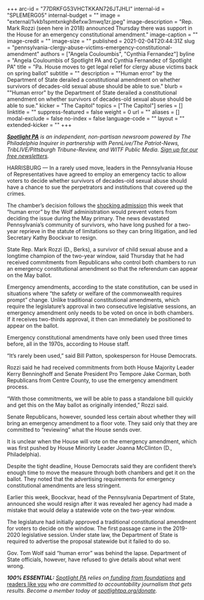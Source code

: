 +++
arc-id = "77DRKFG53VHCTKKAN726JTJHLI"
internal-id = "SPLEMERG05"
internal-budget = ""
image = "external/1vkb1spmtxnkgh8efxw3mwq1zr.jpeg"
image-description = "Rep. Mark Rozzi (seen here in 2018) announced Thursday there was support in the House for an emergency constitutional amendment."
image-caption = ""
image-credit = ""
image-size = ""
published = 2021-02-04T20:44:31Z
slug = "pennsylvania-clergy-abuse-victims-emergency-constitutional-amendment"
authors = ["Angela Couloumbis", "Cynthia Fernandez"]
byline = "Angela Couloumbis of Spotlight PA and Cynthia Fernandez of Spotlight PA"
title = "Pa. House moves to get legal relief for clergy abuse victims back on spring ballot"
subtitle = ""
description = "\"Human error\" by the Department of State derailed a constitutional amendment on whether survivors of decades-old sexual abuse should be able to sue."
blurb = "\"Human error\" by the Department of State derailed a constitutional amendment on whether survivors of decades-old sexual abuse should be able to sue."
kicker = "The Capitol"
topics = ["The Capitol"]
series = []
linktitle = ""
suppress-featured = false
weight = 0
url = ""
aliases = []
modal-exclude = false
no-index = false
language-code = ""
layout = ""
extended-kicker = ""
+++

<a href="https://www.spotlightpa.org/"><i><b>Spotlight PA</b></i></a><i> is an independent, non-partisan newsroom powered by The Philadelphia Inquirer in partnership with PennLive/The Patriot-News, TribLIVE/Pittsburgh Tribune-Review, and WITF Public Media. </i><a href="https://www.spotlightpa.org/newsletters"><i>Sign up for our free newsletters</i></a><i>.</i>

HARRISBURG — In a rarely used move, leaders in the Pennsylvania House of Representatives have agreed to employ an emergency tactic to allow voters to decide whether survivors of decades-old sexual abuse should have a chance to sue the perpetrators and institutions that covered up the crimes.

The chamber’s decision follows the <a href="https://www.spotlightpa.org/news/2021/02/kathy-boockvar-resigns-pennsylvania-election-official-constitutional-amendment/">shocking admission</a> this week that “human error” by the Wolf administration would prevent voters from deciding the issue during the May primary. The news devastated Pennsylvania’s community of survivors, who have long pushed for a two-year reprieve in the statute of limitations so they can bring litigation, and led Secretary Kathy Boockvar to resign.

State Rep. Mark Rozzi (D., Berks), a survivor of child sexual abuse and a longtime champion of the two-year window, said Thursday that he had received commitments from Republicans who control both chambers to run an emergency constitutional amendment so that the referendum can appear on the May ballot.

<script src="https://www.spotlightpa.org/embed.js" async></script><div data-spl-embed-version="1" data-spl-src="https://www.spotlightpa.org/embeds/newsletter/"></div>

Emergency amendments, according to the state constitution, can be used in situations where “the safety or welfare of the commonwealth requires prompt” change. Unlike traditional constitutional amendments, which require the legislature’s approval in two consecutive legislative sessions, an emergency amendment only needs to be voted on once in both chambers. If it receives two-thirds approval, it then can immediately be positioned to appear on the ballot.

Emergency constitutional amendments have only been used three times before, all in the 1970s, according to House staff.

“It’s rarely been used,” said Bill Patton, spokesperson for House Democrats.

Rozzi said he had received commitments from both House Majority Leader Kerry Benninghoff and Senate President Pro Tempore Jake Corman, both Republicans from Centre County, to use the emergency amendment process.

“With those commitments, we will be able to pass a standalone bill quickly and get this on the May ballot as originally intended,” Rozzi said.

Senate Republicans, however, sounded less certain about whether they will bring an emergency amendment to a floor vote. They said only that they are committed to “reviewing” what the House sends over.

It is unclear when the House will vote on the emergency amendment, which was first pushed by House Minority Leader Joanna McClinton (D., Philadelphia).

Despite the tight deadline, House Democrats said they are confident there’s enough time to move the measure through both chambers and get it on the ballot. They noted that the advertising requirements for emergency constitutional amendments are less stringent.

Earlier this week, Boockvar, head of the Pennsylvania Department of State, announced she would resign after it was revealed her agency had made a mistake that would delay a statewide vote on the two-year window.

The legislature had initially approved a traditional constitutional amendment for voters to decide on the window. The first passage came in the 2019-2020 legislative session. Under state law, the Department of State is required to advertise the proposal statewide but it failed to do so.

Gov. Tom Wolf said “human error” was behind the lapse. Department of State officials, however, have refused to give details about what went wrong.

<i><b>100% ESSENTIAL:</b></i><i> </i><a href="https://www.spotlightpa.org/"><i>Spotlight PA</i></a><i> relies on</i><a href="https://www.spotlightpa.org/support"><i> funding from foundations</i></a><i> </i><a href="https://www.spotlightpa.org/support">and readers like you</a><i> who are committed to accountability journalism that gets results. Become a member today at </i><a href="http://checkout.fundjournalism.org/memberform?org_id=spotlightpa&campaign=701f4000000TVuIAAW"><i>spotlightpa.org/donate</i></a><i>.</i>

<script src="https://www.spotlightpa.org/embed.js" async></script><div data-spl-embed-version="1" data-spl-src="https://www.spotlightpa.org/embeds/tips/?tip_text=Do%20you%20have%20information%20on%20the%20%3Cb%3EDepartment%20of%20State%E2%80%99s%20error%20in%20not%20advertising%20a%20constitutional%20amendment%20to%20give%20survivors%20of%20childhood%20sexual%20abuse%20a%20chance%20to%20sue%3C%2Fb%3E%3F%20We%E2%80%99re%20investigating%20and%20want%20to%20hear%20from%20you."></div>
